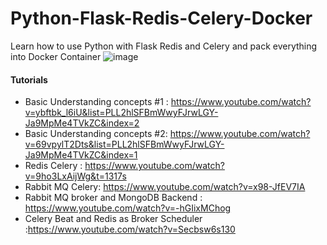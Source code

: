# Python-Flask-Redis-Celery-Docker
Learn how to use Python with Flask Redis and Celery and pack everything into Docker Container 
![image](https://user-images.githubusercontent.com/39345855/97774560-3a45d500-1b2f-11eb-93e0-4b007d80d9ab.png)


#### Tutorials 
* Basic Understanding concepts #1 : https://www.youtube.com/watch?v=ybftbk_l6iU&list=PLL2hlSFBmWwyFJrwLGY-Ja9MpMe4TVkZC&index=2
* Basic Understanding concepts #2: https://www.youtube.com/watch?v=69vpylT2Dts&list=PLL2hlSFBmWwyFJrwLGY-Ja9MpMe4TVkZC&index=1
* Redis Celery : https://www.youtube.com/watch?v=9ho3LxAijWg&t=1317s
* Rabbit MQ Celery: https://www.youtube.com/watch?v=x98-JfEV7IA
* Rabbit MQ broker and MongoDB Backend : https://www.youtube.com/watch?v=-hGIixMChog
* Celery Beat and Redis as Broker Scheduler :https://www.youtube.com/watch?v=Secbsw6s130

